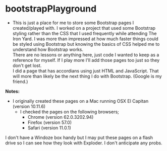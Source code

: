 # bootstrapPlayground
* This is just a place for me to store some Bootstrap pages I created/played with.
   I worked on a project that used some Bootstrap styling rather than the CSS that I used frequently while attending The Iron Yard.  I was more than impressed at how much faster things could be styled using Bootstrap but knowing the basics of CSS helped me to understand how Bootstrap works.  
   There are no lessons or anything here, just code I wanted to keep as a reference for myself.  If I play more I'll add those pages too just so they don't get lost.  
   I did a page that has accordians using just HTML and JavaScript.  That will more than likely be the next thing I do with Bootstrap.  (Google is my friend.) 

**Notes:**
* I originally created these pages on a Mac running OSX El Capitan (version 10.11.6)
    * I checked the pages on the following browsers;
        * Chrome (version 62.0.3202.94)
        * Firefox (version 57.0)
        * Safari (version 11.0.1)
      
I don't have a Windoze box handy but I may put these pages on a flash drive so I can see how they look with Exploder.  I don't anticipate any probs. 